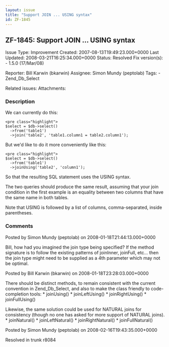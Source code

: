 ```yaml
---
layout: issue
title: "Support JOIN ... USING syntax"
id: ZF-1845
---
```


ZF-1845: Support JOIN ... USING syntax
--------------------------------------

 Issue Type: Improvement Created: 2007-08-13T19:49:23.000+0000 Last Updated: 2008-03-21T16:25:34.000+0000 Status: Resolved Fix version(s): - 1.5.0 (17/Mar/08)
 
 Reporter:  Bill Karwin (bkarwin)  Assignee:  Simon Mundy (peptolab)  Tags: - Zend\_Db\_Select
 
 Related issues: 
 Attachments: 
### Description

We can currently do this:

 
    <pre class="highlight">
    $select = $db->select()
      ->from('table1')
      ->join('table2', 'table1.column1 = table2.column1');


But we'd like to do it more conveniently like this:

 
    <pre class="highlight">
    $select = $db->select()
      ->from('table1')
      ->joinUsing('table2', 'column1');


So that the resulting SQL statement uses the USING syntax.

The two queries should produce the same result, assuming that your join condition in the first example is an equality between two columns that have the same name in both tables.

Note that USING is followed by a list of columns, comma-separated, inside parentheses.

 

 

### Comments

Posted by Simon Mundy (peptolab) on 2008-01-18T21:44:13.000+0000

Bill, how had you imagined the join type being specified? If the method signature is to follow the existing patterns of joinInner, joinFull, etc... then the join type might need to be supplied as a 4th parameter which may not be optimal.

 

 

Posted by Bill Karwin (bkarwin) on 2008-01-18T23:28:03.000+0000

There should be distinct methods, to remain consistent with the current convention in Zend\_Db\_Select, and also to make the class friendly to code-completion tools: \* joinUsing() \* joinLeftUsing() \* joinRightUsing() \* joinFullUsing()

Likewise, the same solution could be used for NATURAL joins for consistency (though no one has asked for more support of NATURAL joins). \* joinNatural() \* joinLeftNatural() \* joinRightNatural() \* joinFullNatural()

 

 

Posted by Simon Mundy (peptolab) on 2008-02-16T19:43:35.000+0000

Resolved in trunk r8084

 

 